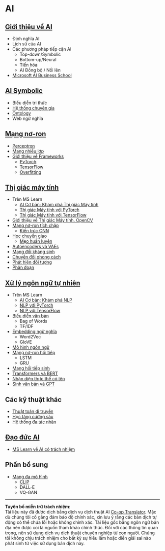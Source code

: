 <!--
CO_OP_TRANSLATOR_METADATA:
{
  "original_hash": "f2f88dbd2debd38e26149b27b1fd272d",
  "translation_date": "2025-08-29T12:50:54+00:00",
  "source_file": "etc/Mindmap.md",
  "language_code": "vi"
}
-->
# AI

## [Giới thiệu về AI](https://github.com/microsoft/AI-For-Beginners/blob/main/lessons/1-Intro/README.md)
 - Định nghĩa AI
 - Lịch sử của AI
 - Các phương pháp tiếp cận AI
     - Top-down/Symbolic
     - Bottom-up/Neural
     - Tiến hóa
     - AI Đồng bộ / Nổi lên
 - [Microsoft AI Business School](https://www.microsoft.com/ai/ai-business-school/?WT.mc_id=academic-77998-cacaste)

## [AI Symbolic](https://github.com/microsoft/AI-For-Beginners/blob/main/lessons/2-Symbolic/README.md)
 - Biểu diễn tri thức
 - [Hệ thống chuyên gia](https://github.com/microsoft/AI-For-Beginners/blob/main/lessons/2-Symbolic/Animals.ipynb)
 - [Ontology](https://github.com/microsoft/AI-For-Beginners/blob/main/lessons/2-Symbolic/FamilyOntology.ipynb)
 - Web ngữ nghĩa

## [Mạng nơ-ron](https://github.com/microsoft/AI-For-Beginners/blob/main/lessons/3-NeuralNetworks/README.md)
 - [Perceptron](https://github.com/microsoft/AI-For-Beginners/blob/main/lessons/3-NeuralNetworks/03-Perceptron/README.md)
 - [Mạng nhiều lớp](https://github.com/microsoft/AI-For-Beginners/blob/main/lessons/3-NeuralNetworks/04-OwnFramework/README.md)
 - [Giới thiệu về Frameworks](https://github.com/microsoft/AI-For-Beginners/blob/main/lessons/3-NeuralNetworks/05-Frameworks/README.md)
   - [PyTorch](https://github.com/microsoft/AI-For-Beginners/blob/main/lessons/3-NeuralNetworks/05-Frameworks/IntroPyTorch.ipynb)
   - [TensorFlow](https://github.com/microsoft/AI-For-Beginners/blob/main/lessons/3-NeuralNetworks/05-Frameworks/IntroKerasTF.md)
   - [Overfitting](https://github.com/microsoft/AI-For-Beginners/blob/main/lessons/3-NeuralNetworks/05-Frameworks/Overfitting.md)

## [Thị giác máy tính](https://github.com/microsoft/AI-For-Beginners/blob/main/lessons/4-ComputerVision/README.md)
 - Trên MS Learn
    - [AI Cơ bản: Khám phá Thị giác Máy tính](https://docs.microsoft.com/learn/paths/explore-computer-vision-microsoft-azure/?WT.mc_id=academic-77998-cacaste)
    - [Thị giác Máy tính với PyTorch](https://docs.microsoft.com/learn/modules/intro-computer-vision-pytorch/?WT.mc_id=academic-77998-cacaste)
    - [Thị giác Máy tính với TensorFlow](https://docs.microsoft.com/learn/modules/intro-computer-vision-TensorFlow/?WT.mc_id=academic-77998-cacaste)
 - [Giới thiệu về Thị giác Máy tính. OpenCV](https://github.com/microsoft/AI-For-Beginners/blob/main/lessons/4-ComputerVision/06-IntroCV/README.md)
 - [Mạng nơ-ron tích chập](https://github.com/microsoft/AI-For-Beginners/blob/main/lessons/4-ComputerVision/07-ConvNets/README.md)
   - [Kiến trúc CNN](https://github.com/microsoft/AI-For-Beginners/blob/main/lessons/4-ComputerVision/07-ConvNets/CNN_Architectures.md)
 - [Học chuyển giao](https://github.com/microsoft/AI-For-Beginners/blob/main/lessons/4-ComputerVision/08-TransferLearning/README.md)
   - [Mẹo huấn luyện](https://github.com/microsoft/AI-For-Beginners/blob/main/lessons/4-ComputerVision/08-TransferLearning/TrainingTricks.md)
 - [Autoencoders và VAEs](https://github.com/microsoft/AI-For-Beginners/blob/main/lessons/4-ComputerVision/09-Autoencoders/README.md)
 - [Mạng đối kháng sinh](https://github.com/microsoft/AI-For-Beginners/blob/main/lessons/4-ComputerVision/10-GANs/README.md)
 - [Chuyển đổi phong cách](https://github.com/microsoft/AI-For-Beginners/blob/main/lessons/4-ComputerVision/10-GANs/StyleTransfer.ipynb)
 - [Phát hiện đối tượng](https://github.com/microsoft/AI-For-Beginners/blob/main/lessons/4-ComputerVision/11-ObjectDetection/README.md)
 - [Phân đoạn](https://github.com/microsoft/AI-For-Beginners/blob/main/lessons/4-ComputerVision/12-Segmentation/README.md)
 
## [Xử lý ngôn ngữ tự nhiên](https://github.com/microsoft/AI-For-Beginners/blob/main/lessons/5-NLP/README.md)
 - Trên MS Learn
    - [AI Cơ bản: Khám phá NLP](https://docs.microsoft.com/learn/paths/explore-natural-language-processing/?WT.mc_id=academic-77998-cacaste)
    - [NLP với PyTorch](https://docs.microsoft.com/learn/modules/intro-natural-language-processing-pytorch/?WT.mc_id=academic-77998-cacaste)
    - [NLP với TensorFlow](https://docs.microsoft.com/learn/modules/intro-natural-language-processing-TensorFlow/?WT.mc_id=academic-77998-cacaste)
 - [Biểu diễn văn bản](https://github.com/microsoft/AI-For-Beginners/blob/main/lessons/5-NLP/13-TextRep/README.md)
    - Bag of Words
    - TF/IDF
 - [Embedding ngữ nghĩa](https://github.com/microsoft/AI-For-Beginners/blob/main/lessons/5-NLP/14-Embeddings/README.md)
    - Word2Vec
    - GloVE
 - [Mô hình ngôn ngữ](https://github.com/microsoft/AI-For-Beginners/blob/main/lessons/5-NLP/15-LanguageModeling)
 - [Mạng nơ-ron hồi tiếp](https://github.com/microsoft/AI-For-Beginners/blob/main/lessons/5-NLP/16-RNN/README.md)
     - LSTM
     - GRU
 - [Mạng hồi tiếp sinh](https://github.com/microsoft/AI-For-Beginners/blob/main/lessons/5-NLP/17-GenerativeNetworks/README.md)
 - [Transformers và BERT](https://github.com/microsoft/AI-For-Beginners/blob/main/lessons/5-NLP/18-Transformers/README.md)
 - [Nhận diện thực thể có tên](https://github.com/microsoft/AI-For-Beginners/blob/main/lessons/5-NLP/19-NER/README.md)
 - [Sinh văn bản và GPT](https://github.com/microsoft/AI-For-Beginners/blob/main/lessons/5-NLP/20-LanguageModels/README.md)
## Các kỹ thuật khác
 - [Thuật toán di truyền](https://github.com/microsoft/AI-For-Beginners/blob/main/lessons/6-Other/21-GeneticAlgorithms/README.md)
 - [Học tăng cường sâu](https://github.com/microsoft/AI-For-Beginners/blob/main/lessons/6-Other/22-DeepRL/README.md)
 - [Hệ thống đa tác nhân](https://github.com/microsoft/AI-For-Beginners/blob/main/lessons/6-Other/23-MultiagentSystems/README.md)

## [Đạo đức AI](https://github.com/microsoft/AI-For-Beginners/blob/main/lessons/7-Ethics/README.md)
 - [MS Learn về AI có trách nhiệm](https://docs.microsoft.com/learn/paths/responsible-ai-business-principles/?WT.mc_id=academic-77998-cacaste)
## Phần bổ sung
 - [Mạng đa mô hình](https://github.com/microsoft/AI-For-Beginners/blob/main/lessons/X-Extras/X1-MultiModal/README.md)
   - [CLIP](https://github.com/microsoft/AI-For-Beginners/blob/main/lessons/X-Extras/X1-MultiModal/Clip.ipynb)
   - DALL-E
   - VQ-GAN

---

**Tuyên bố miễn trừ trách nhiệm**:  
Tài liệu này đã được dịch bằng dịch vụ dịch thuật AI [Co-op Translator](https://github.com/Azure/co-op-translator). Mặc dù chúng tôi cố gắng đảm bảo độ chính xác, xin lưu ý rằng các bản dịch tự động có thể chứa lỗi hoặc không chính xác. Tài liệu gốc bằng ngôn ngữ bản địa nên được coi là nguồn tham khảo chính thức. Đối với các thông tin quan trọng, nên sử dụng dịch vụ dịch thuật chuyên nghiệp từ con người. Chúng tôi không chịu trách nhiệm cho bất kỳ sự hiểu lầm hoặc diễn giải sai nào phát sinh từ việc sử dụng bản dịch này.